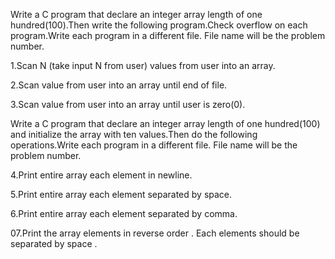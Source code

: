 Write a C program that declare an integer array length of one hundred(100).Then write the following program.Check overflow on each program.Write each program in a different file. File name will be the problem number.

1.Scan N (take input N from user) values from user into an array.


2.Scan value from user into an array until end of file.


3.Scan value from user into an array until user is zero(0).


Write a C program that declare an integer array length of one hundred(100) and initialize the array with ten values.Then do the following operations.Write each program in a different file. File name will be the problem number.

4.Print entire array each element in newline.

5.Print entire array each element separated by space.


6.Print entire array each element separated by comma.


07.Print the array elements in reverse order . Each elements should be separated by space .




